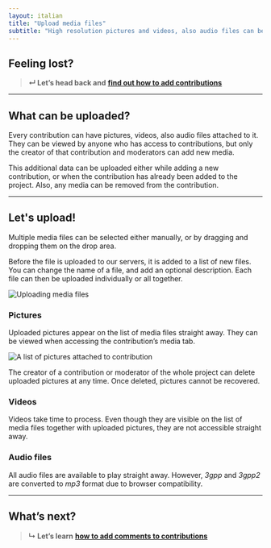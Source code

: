 ```yaml
---
layout: italian
title: "Upload media files"
subtitle: "High resolution pictures and videos, also audio files can be attached for public viewing to every contribution you have created."
---
```


## Feeling lost?

> **&#8629; Let’s head back and** [**find out how to add contributions**](add-new-contribution.html)

---

## What can be uploaded?

Every contribution can have pictures, videos, also audio files attached to it. They can be viewed by anyone who has access to contributions, but only the creator of that contribution and moderators can add new media.

This additional data can be uploaded either while adding a new contribution, or when the contribution has already been added to the project. Also, any media can be removed from the contribution.

---

## Let's upload!

Multiple media files can be selected either manually, or by dragging and dropping them on the drop area.

Before the file is uploaded to our servers, it is added to a list of new files. You can change the name of a file, and add an optional description. Each file can then be uploaded individually or all together.

![Uploading media files](/images/it/uploading-media-files.png)

### Pictures

Uploaded pictures appear on the list of media files straight away. They can be viewed when accessing the contribution’s media tab.

![A list of pictures attached to contribution](/images/it/list-of-pictures.png)

The creator of a contribution or moderator of the whole project can delete uploaded pictures at any time. Once deleted, pictures cannot be recovered.

### Videos

Videos take time to process. Even though they are visible on the list of media files together with uploaded pictures, they are not accessible straight away.

### Audio files

All audio files are available to play straight away. However, *3gpp* and *3gpp2* are converted to *mp3* format due to browser compatibility.

---

## What’s next?

> **&#8627; Let’s learn** [**how to add comments to contributions**](add-comments.html)
